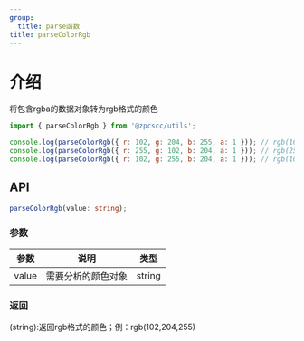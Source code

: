 ```yaml
---
group:
  title: parse函数
title: parseColorRgb
---
```


# 介绍

将包含rgba的数据对象转为rgb格式的颜色

```js
import { parseColorRgb } from '@zpcscc/utils';

console.log(parseColorRgb({ r: 102, g: 204, b: 255, a: 1 })); // rgb(102,204,255);
console.log(parseColorRgb({ r: 255, g: 102, b: 204, a: 1 })); // rgb(255,102,204);
console.log(parseColorRgb({ r: 102, g: 255, b: 204, a: 1 })); // rgb(102,255,204);
```

## API

```typescript
parseColorRgb(value: string);
```

### 参数

| 参数  | 说明               | 类型   |
| ----- | ------------------ | ------ |
| value | 需要分析的颜色对象 | string |

### 返回

(string):返回rgb格式的颜色；例：rgb(102,204,255)
